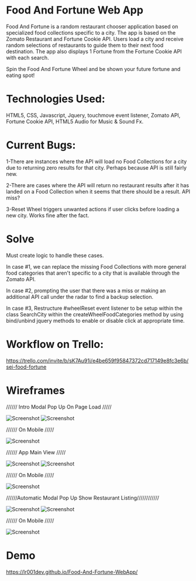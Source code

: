# Food And Fortune Web App

Food And Fortune is a random restaurant chooser application based on specialized food collections specific to a city. The app is based on the Zomato Restaurant and Fortune Cookie API. Users load a city and receive random selections of restaurants to guide them to their next food destination. The app also displays 1 Fortune from the Fortune Cookie API with each search.

Spin the Food And Fortune Wheel and be shown your future fortune and eating spot!

# Technologies Used:

HTML5, CSS, Javascript, Jquery, touchmove event listener, Zomato API, Fortune Cookie API, HTML5 Audio for Music & Sound Fx.

# Current Bugs:

1-There are instances where the API will load no Food Collections for a city due to returning zero results for that city. Perhaps because API is still fairly new.

2-There are cases where the API will return no restaurant results after it has landed on a Food Collection when it seems that there should be a result. API miss?

3-Reset Wheel triggers unwanted actions if user clicks before loading a new city. Works fine after the fact.

# Solve
Must create logic to handle these cases.

In case #1, we can replace the missing Food Collections with more general food categories that aren't specific to a city that is available through the Zomato API.

In case #2, prompting the user that there was a miss or making an additional API call under the radar to find a backup selection.

In case #3, Restructure #wheelReset event listener to be setup within the class SearchCity within the createWheelFoodCategories method by using bind/unbind jquery methods to enable or disable click at appropriate time.

# Workflow on Trello:
https://trello.com/invite/b/sK7Au91i/e4be659f95847372cd717149e8fc3e6b/sei-food-fortune

# Wireframes

////// Intro Modal Pop Up On Page Load /////

![Screenshot](img/FoodFortune_ModalPopIntro.png)
![Screenshot](img/intro.png)

////// On Mobile /////

![Screenshot](img/intro_mobile.png)

////// App Main View /////

![Screenshot](img/FoodFortuneRevised.png)
![Screenshot](img/main.png)

////// On Mobile /////

![Screenshot](img/main_mobile.png)

//////Automatic Modal Pop Up Show Restaurant Listing////////////

![Screenshot](img/FoodFortune_ModalShowListing.png)
![Screenshot](img/listing.png)


////// On Mobile /////

![Screenshot](img/listing_mobile.png)

# Demo

https://lr001dev.github.io/Food-And-Fortune-WebApp/

